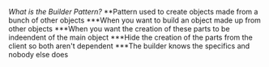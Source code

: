 *What is the Builder Pattern?*
**Pattern used to create objects made from a bunch of other objects
***When you want to build an object made up from other objects
***When you want the creation of these parts to be indeendent of the main object
***Hide the creation of the parts from the client so both aren't dependent
***The builder knows the specifics and nobody else does

